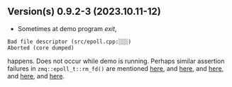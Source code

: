 Version(s) 0.9.2-3 (2023.10.11-12)
----------------------------------

* Sometimes at demo program *exit*,

```
Bad file descriptor (src/epoll.cpp:░░░)
Aborted (core dumped)
```

happens. Does not occur while demo is running. Perhaps similar assertion failures in `zmq::epoll_t::rm_fd()` are mentioned [here](https://hyperledger-indy.readthedocs.io/projects/plenum/en/latest/misc/zeromq_features.html#there-is-no-ability-to-track-and-drop-clients-connections-using-zeromq-api), and [here](https://www.mail-archive.com/zeromq-dev@lists.zeromq.org/msg31287.html), and [here](https://github.com/zeromq/libzmq/issues/1627), and [here](https://www.mail-archive.com/zeromq-dev@lists.zeromq.org/msg28846.html), and [here](https://marc.info/?l=zeromq-dev&m=138373847229120&w=2).